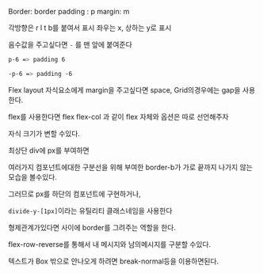 

Border:  border 
padding : p
margin: m

각방향은 r l t b를 붙여서 표시
좌우는 x, 상하는 y로 표시

음수값을 주고싶다면 `-` 를 맨 앞에 붙여준다

```css
p-6 => padding 6

-p-6 => padding -6
```


Flex layout 자식요소에게 margin을 주고싶다면 space,
Grid의경우에는 gap을 사용한다.


flex를 사용한다면
flex flex-col
과 같이 flex 자체와 옵션은 따로 선언해주자

자식 크기가 변할 수있다.



최상단 div에 px를 부여하면

여러가지 컴포넌트에대한 구분선을 위해 부여한 border-b가 가로 끝까지 나가지 않는 모습을 볼수있다.

그러므로 px를 하단의 컴포넌트에 구현하거나, 

`divide-y-[1px]`이라는 유틸리티 클래스네임을 사용한다

형제관계가있다면 사이에 border를 그려주는 역할을 한다.

flex-row-reverse를 통해서 내 메시지와 남의메시지를 구분할 수있다.


텍스트가 Box 밖으로 안나오게 하려면 break-normal등을 이용하면된다.